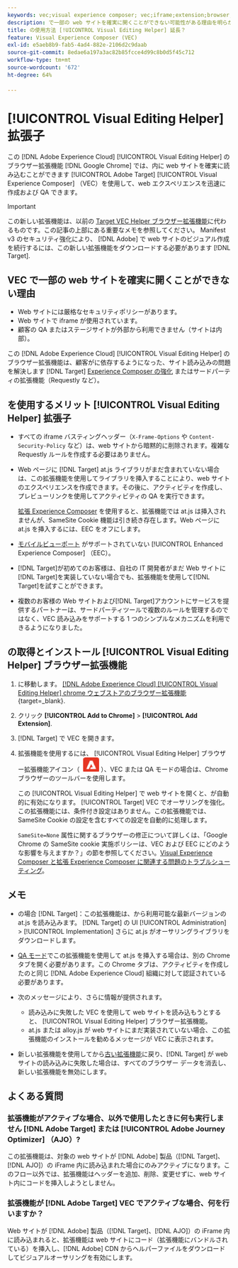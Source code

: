 ```yaml
---
keywords: vec;visual experience composer; vec;iframe;extension;browser;faq
description: で一部の web サイトを確実に開くことができない可能性がある理由を明らかにします [!UICONTROL Visual Experience Composer] （VEC）。 この [!UICONTROL Visual Editing Helper] ブラウザー拡張機能を使用すると、VEC 内に web サイトを確実に読み込むことができます。
title: の使用方法 [!UICONTROL Visual Editing Helper] 延長？
feature: Visual Experience Composer (VEC)
exl-id: e5aeb8b9-fab5-4ad4-882e-2106d2c9daab
source-git-commit: 8edae6a197a3ac82b85fcce4d99c8b0d5f45c712
workflow-type: tm+mt
source-wordcount: '672'
ht-degree: 64%

---
```


# [!UICONTROL Visual Editing Helper] 拡張子

この [!DNL Adobe Experience Cloud] [!UICONTROL Visual Editing Helper] のブラウザー拡張機能 [!DNL Google Chrome] では、内に web サイトを確実に読み込むことができます [!UICONTROL Adobe Target] [!UICONTROL Visual Experience Composer] （VEC）を使用して、web エクスペリエンスを迅速に作成および QA できます。

>[!IMPORTANT]
>
>この新しい拡張機能は、以前の [Target VEC Helper ブラウザー拡張機能](/help/main/c-experiences/c-visual-experience-composer/r-troubleshoot-composer/vec-helper-browser-extension.md)に代わるものです。この記事の上部にある重要なメモを参照してください。 Manifest v3 のセキュリティ強化により、 [!DNL Adobe] で web サイトのビジュアル作成を続行するには、この新しい拡張機能をダウンロードする必要があります [!DNL Target].

## VEC で一部の web サイトを確実に開くことができない理由

* Web サイトには厳格なセキュリティポリシーがあります。
* Web サイトで iframe が使用されています。
* 顧客の QA またはステージサイトが外部から利用できません（サイトは内部）。

この [!DNL Adobe Experience Cloud] [!UICONTROL Visual Editing Helper] のブラウザー拡張機能は、顧客がに依存するようになった、サイト読み込みの問題を解決します [!DNL Target] [Experience Composer の強化](/help/main/administrating-target/visual-experience-composer-set-up.md#eec) またはサードパーティの拡張機能（Requestly など）。

## を使用するメリット [!UICONTROL Visual Editing Helper] 拡張子

* すべての iframe バスティングヘッダー（`X-Frame-Options` や `Content-Security-Policy` など）は、web サイトから暗黙的に削除されます。複雑な Requestly ルールを作成する必要はありません。
* Web ページに [!DNL Target] at.js ライブラリがまだ含まれていない場合は、この拡張機能を使用してライブラリを挿入することにより、web サイトのエクスペリエンスを作成できます。その後に、アクティビティを作成し、プレビューリンクを使用してアクティビティの QA を実行できます。

  [拡張 Experience Composer](/help/main/administrating-target/visual-experience-composer-set-up.md#eec) を使用すると、拡張機能では at.js は挿入されませんが、SameSite Cookie 機能は引き続き存在します。Web ページに at.js を挿入するには、EEC をオフにします。

* [モバイルビューポート](/help/main/c-experiences/c-visual-experience-composer/mobile-viewports.md) がサポートされていない [!UICONTROL Enhanced Experience Composer] （EEC）。
* [!DNL Target]が初めてのお客様は、自社の IT 開発者がまだ Web サイトに[!DNL Target]を実装していない場合でも、拡張機能を使用して[!DNL Target]を試すことができます。
* 複数のお客様の Web サイトおよび[!DNL Target]アカウントにサービスを提供するパートナーは、サードパーティツールで複数のルールを管理するのではなく、VEC 読み込みをサポートする 1 つのシンプルなメカニズムを利用できるようになりました。

## の取得とインストール [!UICONTROL Visual Editing Helper] ブラウザー拡張機能

1. に移動します。 [[!DNL Adobe Experience Cloud] [!UICONTROL Visual Editing Helper] chrome ウェブストアのブラウザー拡張機能](https://chrome.google.com/webstore/detail/adobe-experience-cloud-vi/kgmjjkfjacffaebgpkpcllakjifppnca){target=_blank}.
1. クリック **[!UICONTROL Add to Chrome]** > **[!UICONTROL Add Extension]**.
1. [!DNL Target] で VEC を開きます。
1. 拡張機能を使用するには、 [!UICONTROL Visual Editing Helper] ブラウザー拡張機能アイコン（ ![Visual Editing 拡張機能アイコン](/help/main/c-experiences/c-visual-experience-composer/r-troubleshoot-composer/assets/visual-editing-helper.png) ）、VEC または QA モードの場合は、Chrome ブラウザーのツールバーを使用します。

   この [!UICONTROL Visual Editing Helper] で web サイトを開くと、が自動的に有効になります。 [!UICONTROL Target] VEC でオーサリングを強化。 この拡張機能には、条件付き設定はありません。この拡張機能では、SameSite Cookie の設定を含むすべての設定を自動的に処理します。

   `SameSite=None` 属性に関するブラウザーの修正について詳しくは、「Google Chrome の SameSite cookie 実施ポリシーは、VEC および EEC にどのような影響を与えますか？」の節を参照してください。[Visual Experience Composer と拡張 Experience Composer に関連する問題のトラブルシューティング](/help/main/c-experiences/c-visual-experience-composer/r-troubleshoot-composer/issues-related-to-the-visual-experience-composer-vec-and-enhanced-experience-composer-eec.md)。

## メモ

* の場合 [!DNL Target]：この拡張機能は、から利用可能な最新バージョンの at.js を読み込みます。 [!DNL Target] の UI [!UICONTROL Administration] > [!UICONTROL Implementation] さらに at.js がオーサリングライブラリをダウンロードします。
* [QA モード](/help/main/c-activities/c-activity-qa/activity-qa.md)でこの拡張機能を使用して at.js を挿入する場合は、別の Chrome タブを開く必要があります。この Chrome タブは、アクティビティを作成したのと同じ [!DNL Adobe Experience Cloud] 組織に対して認証されている必要があります。
* 次のメッセージにより、さらに情報が提供されます。

   * 読み込みに失敗した VEC を使用して web サイトを読み込もうとすると、 [!UICONTROL Visual Editing Helper] ブラウザー拡張機能。
   * at.js または alloy.js が web サイトにまだ実装されていない場合、この拡張機能のインストールを勧めるメッセージが VEC に表示されます。
* 新しい拡張機能を使用してから[古い拡張機能](/help/main/c-experiences/c-visual-experience-composer/r-troubleshoot-composer/vec-helper-browser-extension.md)に戻り、[!DNL Target] が web サイトの読み込みに失敗した場合は、すべてのブラウザー データを消去し、新しい拡張機能を無効にします。

## よくある質問

### 拡張機能がアクティブな場合、以外で使用したときに何も実行しません [!DNL Adobe Target] または [!UICONTROL Adobe Journey Optimizer] （AJO）?

この拡張機能は、対象の web サイトが [!DNL Adobe] 製品（[!DNL Target]、[!DNL AJO]）の iFrame 内に読み込まれた場合にのみアクティブになります。このフロー以外では、拡張機能はヘッダーを追加、削除、変更せずに、web サイト内にコードを挿入しようとしません。

### 拡張機能が [!DNL Adobe Target] VEC でアクティブな場合、何を行いますか？

Web サイトが [!DNL Adobe] 製品（[!DNL Target]、[!DNL AJO]）の iFrame 内に読み込まれると、拡張機能は web サイトにコード（拡張機能にバンドルされている）を挿入し、[!DNL Adobe] CDN からヘルパーファイルをダウンロードしてビジュアルオーサリングを有効にします。
